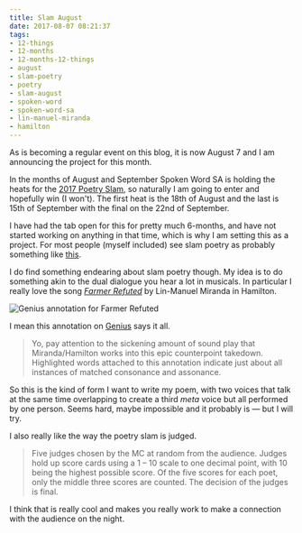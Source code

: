```yaml
---
title: Slam August
date: 2017-08-07 08:21:37
tags:
- 12-things
- 12-months
- 12-months-12-things
- august
- slam-poetry
- poetry
- slam-august
- spoken-word
- spoken-word-sa
- lin-manuel-miranda
- hamilton
---
```


As is becoming a regular event on this blog, it is now August 7 and I am announcing the project for this month.

In the months of August and September Spoken Word SA is holding the heats for the [2017 Poetry Slam](http://spokenwordsa.com.au/poetry-slam-2017-dates-and-venues/), so naturally I am going to enter and hopefully win (I won't). The first heat is the 18th of August and the last is 15th of September with the final on the 22nd of September.

I have had the tab open for this for pretty much 6-months, and have not started working on anything in that time, which is why I am setting this as a project. For most people (myself included) see slam poetry as probably something like [this](https://youtu.be/9qxJ6bznkNI).

I do find something endearing about slam poetry though. My idea is to do something akin to the dual dialogue you hear a lot in musicals. In particular I really love the song _[Farmer Refuted](https://itun.es/au/6O3g9?i=1025212449)_ by Lin-Manuel Miranda in Hamilton.

![Genius annotation for Farmer Refuted](/content/images/2017/08/Screen-Shot-2017-08-07-at-5.44.17-pm.png)

I mean this annotation on [Genius](https://genius.com/7910511) says it all.

> Yo, pay attention to the sickening amount of sound play that Miranda/Hamilton works into this epic counterpoint takedown. Highlighted words attached to this annotation indicate just about all instances of matched consonance and assonance.

So this is the kind of form I want to write my poem, with two voices that talk at the same time overlapping to create a third _meta_ voice but all performed by one person. Seems hard, maybe impossible and it probably is — but I will try.

I also really like the way the poetry slam is judged.

> Five judges chosen by the MC at random from the audience. Judges hold up score cards using a 1 – 10 scale to one decimal point, with 10 being the highest
> possible score. Of the five scores for each poet, only the middle three scores are counted. The decision of the judges is final.

I think that is really cool and makes you really work to make a connection with the audience on the night.
